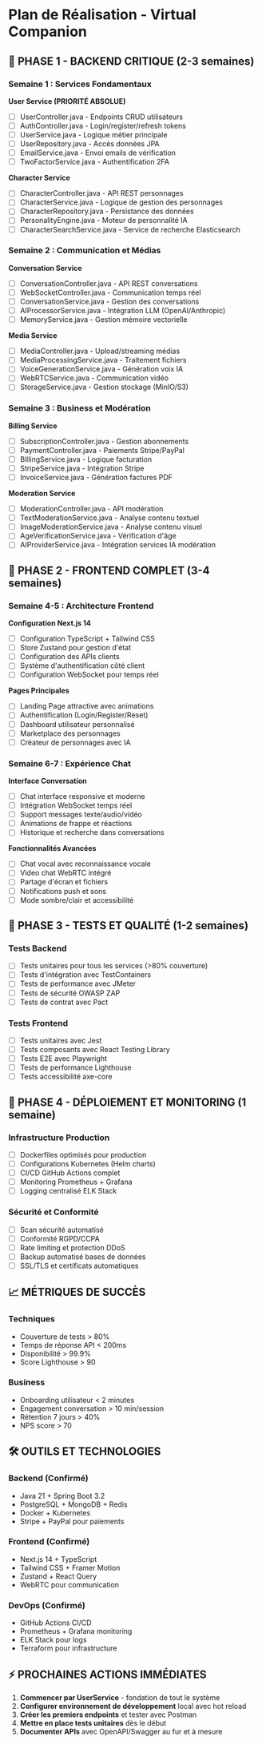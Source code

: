 # Plan de Réalisation - Virtual Companion

## 🚀 PHASE 1 - BACKEND CRITIQUE (2-3 semaines)

### Semaine 1 : Services Fondamentaux

**User Service (PRIORITÉ ABSOLUE)**

- [ ] UserController.java - Endpoints CRUD utilisateurs
- [ ] AuthController.java - Login/register/refresh tokens
- [ ] UserService.java - Logique métier principale
- [ ] UserRepository.java - Accès données JPA
- [ ] EmailService.java - Envoi emails de vérification
- [ ] TwoFactorService.java - Authentification 2FA

**Character Service**

- [ ] CharacterController.java - API REST personnages
- [ ] CharacterService.java - Logique de gestion des personnages
- [ ] CharacterRepository.java - Persistance des données
- [ ] PersonalityEngine.java - Moteur de personnalité IA
- [ ] CharacterSearchService.java - Service de recherche Elasticsearch

### Semaine 2 : Communication et Médias

**Conversation Service**

- [ ] ConversationController.java - API REST conversations
- [ ] WebSocketController.java - Communication temps réel
- [ ] ConversationService.java - Gestion des conversations
- [ ] AIProcessorService.java - Intégration LLM (OpenAI/Anthropic)
- [ ] MemoryService.java - Gestion mémoire vectorielle

**Media Service**

- [ ] MediaController.java - Upload/streaming médias
- [ ] MediaProcessingService.java - Traitement fichiers
- [ ] VoiceGenerationService.java - Génération voix IA
- [ ] WebRTCService.java - Communication vidéo
- [ ] StorageService.java - Gestion stockage (MinIO/S3)

### Semaine 3 : Business et Modération

**Billing Service**

- [ ] SubscriptionController.java - Gestion abonnements
- [ ] PaymentController.java - Paiements Stripe/PayPal
- [ ] BillingService.java - Logique facturation
- [ ] StripeService.java - Intégration Stripe
- [ ] InvoiceService.java - Génération factures PDF

**Moderation Service**

- [ ] ModerationController.java - API modération
- [ ] TextModerationService.java - Analyse contenu textuel
- [ ] ImageModerationService.java - Analyse contenu visuel
- [ ] AgeVerificationService.java - Vérification d'âge
- [ ] AIProviderService.java - Intégration services IA modération

## 🎨 PHASE 2 - FRONTEND COMPLET (3-4 semaines)

### Semaine 4-5 : Architecture Frontend

**Configuration Next.js 14**

- [ ] Configuration TypeScript + Tailwind CSS
- [ ] Store Zustand pour gestion d'état
- [ ] Configuration des APIs clients
- [ ] Système d'authentification côté client
- [ ] Configuration WebSocket pour temps réel

**Pages Principales**

- [ ] Landing Page attractive avec animations
- [ ] Authentification (Login/Register/Reset)
- [ ] Dashboard utilisateur personnalisé
- [ ] Marketplace des personnages
- [ ] Créateur de personnages avec IA

### Semaine 6-7 : Expérience Chat

**Interface Conversation**

- [ ] Chat interface responsive et moderne
- [ ] Intégration WebSocket temps réel
- [ ] Support messages texte/audio/vidéo
- [ ] Animations de frappe et réactions
- [ ] Historique et recherche dans conversations

**Fonctionnalités Avancées**

- [ ] Chat vocal avec reconnaissance vocale
- [ ] Video chat WebRTC intégré
- [ ] Partage d'écran et fichiers
- [ ] Notifications push et sons
- [ ] Mode sombre/clair et accessibilité

## 🧪 PHASE 3 - TESTS ET QUALITÉ (1-2 semaines)

### Tests Backend

- [ ] Tests unitaires pour tous les services (>80% couverture)
- [ ] Tests d'intégration avec TestContainers
- [ ] Tests de performance avec JMeter
- [ ] Tests de sécurité OWASP ZAP
- [ ] Tests de contrat avec Pact

### Tests Frontend

- [ ] Tests unitaires avec Jest
- [ ] Tests composants avec React Testing Library
- [ ] Tests E2E avec Playwright
- [ ] Tests de performance Lighthouse
- [ ] Tests accessibilité axe-core

## 🚀 PHASE 4 - DÉPLOIEMENT ET MONITORING (1 semaine)

### Infrastructure Production

- [ ] Dockerfiles optimisés pour production
- [ ] Configurations Kubernetes (Helm charts)
- [ ] CI/CD GitHub Actions complet
- [ ] Monitoring Prometheus + Grafana
- [ ] Logging centralisé ELK Stack

### Sécurité et Conformité

- [ ] Scan sécurité automatisé
- [ ] Conformité RGPD/CCPA
- [ ] Rate limiting et protection DDoS
- [ ] Backup automatisé bases de données
- [ ] SSL/TLS et certificats automatiques

## 📈 MÉTRIQUES DE SUCCÈS

### Techniques

- Couverture de tests > 80%
- Temps de réponse API < 200ms
- Disponibilité > 99.9%
- Score Lighthouse > 90

### Business

- Onboarding utilisateur < 2 minutes
- Engagement conversation > 10 min/session
- Rétention 7 jours > 40%
- NPS score > 70

## 🛠️ OUTILS ET TECHNOLOGIES

### Backend (Confirmé)

- Java 21 + Spring Boot 3.2
- PostgreSQL + MongoDB + Redis
- Docker + Kubernetes
- Stripe + PayPal pour paiements

### Frontend (Confirmé)

- Next.js 14 + TypeScript
- Tailwind CSS + Framer Motion
- Zustand + React Query
- WebRTC pour communication

### DevOps (Confirmé)

- GitHub Actions CI/CD
- Prometheus + Grafana monitoring
- ELK Stack pour logs
- Terraform pour infrastructure

## ⚡ PROCHAINES ACTIONS IMMÉDIATES

1. **Commencer par UserService** - fondation de tout le système
2. **Configurer environnement de développement** local avec hot reload
3. **Créer les premiers endpoints** et tester avec Postman
4. **Mettre en place tests unitaires** dès le début
5. **Documenter APIs** avec OpenAPI/Swagger au fur et à mesure